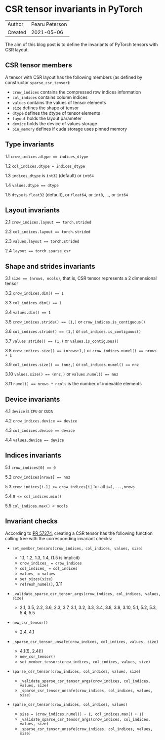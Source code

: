 # CSR tensor invariants in PyTorch

|            |                 |
| ---------- | --------------- |
| Author     | Pearu Peterson  |
| Created    | 2021-05-06      |

The aim of this blog post is to define the invariants of PyTorch tensors with CSR layout.

## CSR tensor members

A tensor with CSR layout has the following members (as defined by constructor `sparse_csr_tensor`):
- `crow_indices` contains the compressed row indices information
- `col_indices` contains column indices
- `values` contains the values of tensor elements
- `size` defines the shape of tensor
- `dtype` defines the dtype of tensor elements
- `layout` holds the layout parameter
- `device` holds the device of values storage
- `pin_memory` defines if cuda storage uses pinned memory

## Type invariants

1.1 `crow_indices.dtype == indices_dtype`

1.2 `col_indices.dtype = indices_dtype`

1.3 `indices_dtype` is `int32` (default) or `int64`

1.4 `values.dtype == dtype`

1.5 `dtype` is `float32` (default), or `float64`, or `int8`, ..., or `int64`

## Layout invariants

2.1 `crow_indices.layout == torch.strided`

2.2 `col_indices.layout == torch.strided`

2.3 `values.layout == torch.strided`

2.4 `layout == torch.sparse_csr`

## Shape and strides invariants

3.1 `size == (nrows, ncols)`, that is, CSR tensor represents a 2 dimensional tensor

3.2 `crow_indices.dim() == 1`

3.3 `col_indices.dim() == 1`

3.4 `values.dim() == 1`

3.5 `crow_indices.stride() == (1,)` or `crow_indices.is_contiguous()`

3.6 `col_indices.stride() == (1,)` or `col_indices.is_contiguous()`

3.7 `values.stride() == (1,)` or `values.is_contiguous()`

3.8 `crow_indices.size() == (nrows+1,)` or `crow_indices.numel() == nrows + 1`

3.9 `col_indices.size() == (nnz,)` or `col_indices.numel() == nnz`

3.10 `values.size() == (nnz,)` or `values.numel() == nnz`

3.11 `numel() == nrows * ncols` is the number of indexable elements

## Device invariants

4.1 `device` is `CPU` or `CUDA`

4.2 `crow_indices.device == device`

4.3 `col_indices.device == device`

4.4 `values.device == device`

## Indices invariants

5.1 `crow_indices[0] == 0`

5.2 `crow_indices[nrows] == nnz`

5.3 `crow_indices[i-1] <= crow_indices[i]` for all `i=1,...,nrows`

5.4 `0 <= col_indices.min()`

5.5 `col_indices.max() < ncols`

## Invariant checks

According to [PR 57274](https://github.com/pytorch/pytorch/pull/57274), creating a CSR tensor has the following function calling tree with the corresponding invariant checks:

- `set_member_tensors(crow_indices, col_indices, values, size)`
  - 1.1, 1.2, 1.3, 1.4, (1.5 is implicit)
  - `crow_indices_ = crow_indices`
  - `col_indices_ = col_indices`
  - `values_ = values`
  - `set_sizes(size)`
  - `refresh_numel()`, 3.11

- `_validate_sparse_csr_tensor_args(crow_indices, col_indices, values, size)`
  - 2.1, 3.5, 2.2, 3.6, 2.3, 3.7, 3.1, 3.2, 3.3, 3.4, 3.8, 3.9, 3.10, 5.1, 5.2, 5.3, 5.4, 5.5

- `new_csr_tensor()`
  - 2.4, 4.1

- `_sparse_csr_tensor_unsafe(crow_indices, col_indices, values, size)`
  - 4.1(!), 2.4(!)
  - `new_csr_tensor()`
  - `set_member_tensors(crow_indices, col_indices, values, size)`

- `sparse_csr_tensor(crow_indices, col_indices, values, size)`
  - `_validate_sparse_csr_tensor_args(crow_indices, col_indices, values, size)`
  - `_sparse_csr_tensor_unsafe(crow_indices, col_indices, values, size)`

- `sparse_csr_tensor(crow_indices, col_indices, values)`
  - `size = (crow_indices.numel() - 1, col_indices.max() + 1)`
  - `_validate_sparse_csr_tensor_args(crow_indices, col_indices, values, size)`
  - `_sparse_csr_tensor_unsafe(crow_indices, col_indices, values, size)`
